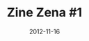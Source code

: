---
layout: project
title: "Zine Zena #1"
date: 2012-11-16
category: Projetos
tag: Design Editorial
categoria: marca
icone: palette
link: "https://www.behance.net/gallery/10946053/Zine-Zena-1"
# resumo: "Design e diagração do zine utilizando Scribus"
---